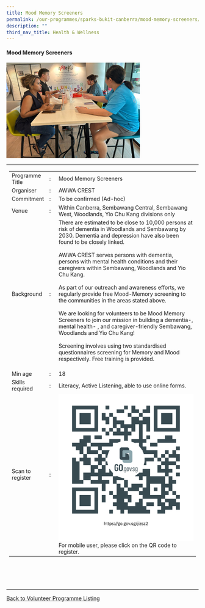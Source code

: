 ```yaml
---
title: Mood Memory Screeners
permalink: /our-programmes/sparks-bukit-canberra/mood-memory-screeners/
description: ""
third_nav_title: Health & Wellness
---
```

#### Mood Memory Screeners

<img style="width:350px;height:250px;" src="/images/SPARKS@Bukit%20Canberra/mood%20memory%20screeners.jpeg">
<table width="100%" border="0">
	<tbody><tr>
			 <td width="60%">
			<table width="100%" border="0">
				<tbody><tr>
					<td width="20%">
						Programme Title
					</td>
					<td width="5%">
						:
					</td>
					<td>
						Mood Memory Screeners 
					</td>
				</tr>
					<tr><td width="20%">
						Organiser
					</td>
					<td width="5%">
						:
					</td>
					<td>
						AWWA CREST
					</td>
				</tr>
				<tr>
					<td width="20%">
						Commitment
					</td>
					<td width="5%">
						:
					</td>
					<td width="75%">
						   To be confirmed (Ad-hoc)
					</td>
				</tr>
				<tr>
					<td width="20%">
					 Venue
					</td>
					<td width="5%">
						:
					</td>
					<td width="75%">
					   Within Canberra, Sembawang Central, Sembawang West, Woodlands, Yio Chu Kang divisions only
					</td>
				</tr>
				<tr>
					<td width="20%">
						Background
					</td>
					<td width="5%">
						:
					</td>
					<td width="75%">
						There are estimated to be close to 10,000 persons at risk of dementia in Woodlands and Sembawang by 2030. Dementia and depression have also been found to be closely linked.<br><br>  
AWWA CREST serves persons with dementia, persons with mental health conditions and their caregivers within Sembawang, Woodlands and Yio Chu Kang. <br><br> 
As part of our outreach and awareness efforts, we regularly provide free Mood-Memory screening to the communities in the areas stated above.<br><br> We are looking for volunteers to be Mood Memory Screeners to join our mission in building a dementia-, mental health- , and caregiver-friendly Sembawang, Woodlands and Yio Chu Kang!<br><br>						Screening involves using two standardised questionnaires screening for Memory and Mood respectively. Free training is provided.<br><br>
					</td>
				</tr>
				<tr>
					<td width="20%">
						Min age
					</td>
					<td width="5%">
						:
					</td>
					<td width="75%">
						18
					</td>
				</tr>
		<tr>
					<td width="20%">
						Skills required
					</td>
					<td width="5%">
						:
					</td>
					<td>
						       Literacy, Active Listening, able to use online forms.
			</td>
				</tr>
		<tr>
					<td width="20%">
						Scan to register
					</td>
					<td width="5%">
						:
					</td>
					<td><a href="https://form.gov.sg/62a6eee55154a800146d3554">
						<img style="width=60px;height=60px;" src="/images/SPARKS@Bukit%20Canberra/exercise%20facilitator%20qr.png"></a><br>
						For mobile user, please click on the QR code to register.
			</td>
				</tr>
</tbody></table>


<br>
			<br>
			<br>
			<br>
			
</td></tr></tbody></table>
<a href="/our-programmes/sparks-bukit-canberra/volunteering-opportunities/">
	Back to Volunteer Programme Listing</a>